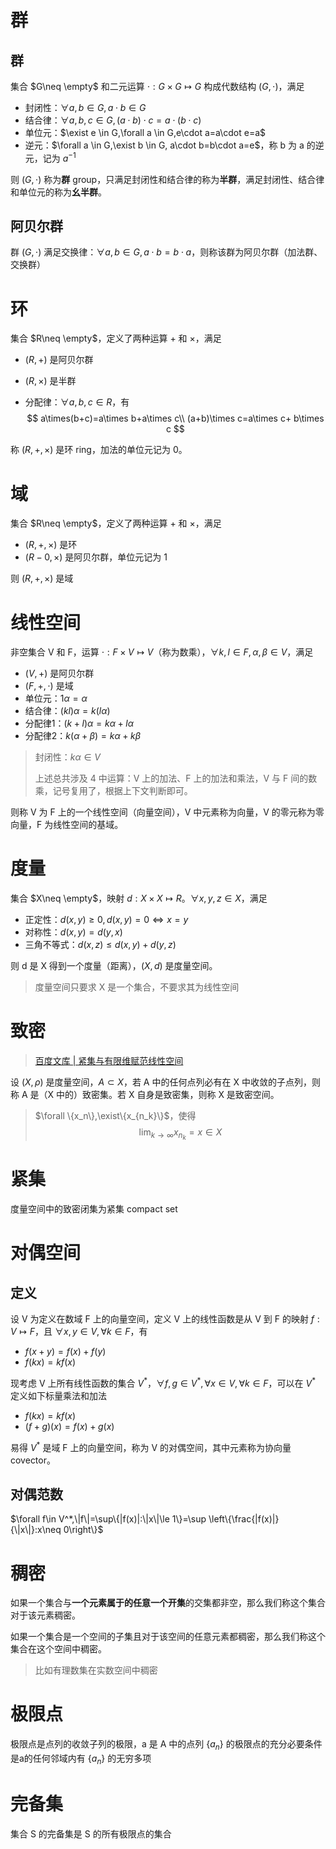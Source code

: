 # 群

## 群

集合 $G\neq \empty$ 和二元运算 $\cdot:G\times G\mapsto G$ 构成代数结构 $(G,\cdot)$，满足

- 封闭性：$\forall a,b \in G, a\cdot b\in G$ 
- 结合律：$\forall a,b,c \in G,(a\cdot b)\cdot c=a\cdot(b\cdot c)$ 
- 单位元：$\exist e \in G,\forall a \in G,e\cdot a=a\cdot e=a$ 
- 逆元：$\forall a \in G,\exist b \in G, a\cdot b=b\cdot a=e$，称 b 为 a 的逆元，记为 $a^{-1}$ 

则 $(G,\cdot)$ 称为**群** group，只满足封闭性和结合律的称为**半群**，满足封闭性、结合律和单位元的称为**幺半群**。

## 阿贝尔群

群 $(G,\cdot)$ 满足交换律：$\forall a,b \in G,a\cdot b=b\cdot a$，则称该群为阿贝尔群（加法群、交换群）

# 环

集合 $R\neq \empty$，定义了两种运算 $+$ 和 $\times$，满足

- $(R,+)$ 是阿贝尔群

- $(R,\times)$ 是半群

- 分配律：$\forall a,b,c \in R$，有
  $$
  a\times(b+c)=a\times b+a\times c\\
  (a+b)\times c=a\times c+ b\times c
  $$

称 $(R,+,\times)$ 是环 ring，加法的单位元记为 0。

# 域

 集合 $R\neq \empty$，定义了两种运算 $+$ 和 $\times$，满足

- $(R,+,\times)$ 是环
- $(R-0,\times)$ 是阿贝尔群，单位元记为 1

则 $(R,+,\times)$ 是域

# 线性空间

非空集合 V 和 F，运算 $\cdot:F \times V \mapsto V$（称为数乘），$\forall k,l\in F,\alpha, \beta \in V$，满足

- $(V, +)$ 是阿贝尔群
- $(F,+,\cdot)$ 是域
- 单位元：$1\alpha=\alpha$ 
- 结合律：$(kl)\alpha=k(l\alpha)$ 
- 分配律1：$(k+l)\alpha=k\alpha+l\alpha$ 
- 分配律2：$k(\alpha+\beta)=k\alpha + k\beta$ 

> 封闭性：$k\alpha\in V$ 
>
> 上述总共涉及 4 中运算：V 上的加法、F 上的加法和乘法，V 与 F 间的数乘，记号复用了，根据上下文判断即可。

则称 V 为 F 上的一个线性空间（向量空间），V 中元素称为向量，V 的零元称为零向量，F 为线性空间的基域。

# 度量

集合 $X\neq \empty$，映射 $d:X\times X\mapsto R$。$\forall x,y,z \in X$，满足

- 正定性：$d(x,y)\ge 0,d(x,y)=0\Leftrightarrow x=y$ 
- 对称性：$d(x,y)=d(y,x)$ 
- 三角不等式：$d(x,z)\le d(x,y)+d(y,z)$ 

则 d 是 X 得到一个度量（距离），$(X,d)$ 是度量空间。

> 度量空间只要求 X 是一个集合，不要求其为线性空间

# 致密

> [百度文库 | 紧集与有限维赋范线性空间](https://wenku.baidu.com/view/fb5b41dbce2f0066f5332259.html)

设 $(X,\rho)$ 是度量空间，$A\subset X$，若 A 中的任何点列必有在 X 中收敛的子点列，则称 A 是（X 中的）致密集。若 X 自身是致密集，则称 X 是致密空间。

> $\forall \{x_n\},\exist\{x_{n_k}\}$，使得
> $$
> \lim_{k\to \infty}x_{n_k}=x\in X
> $$

# 紧集

度量空间中的致密闭集为紧集 compact set

# 对偶空间

## 定义

设 V 为定义在数域 F 上的向量空间，定义 V 上的线性函数是从 V 到 F 的映射 $f:V\mapsto F$，且 $\forall x,y \in V, \forall k \in F$，有

- $f(x+y) = f(x)+f(y)$ 
- $f(kx)=kf(x)$ 

现考虑 V 上所有线性函数的集合 $V^*$，$\forall f,g \in V^*,\forall x\in V,\forall k \in F$，可以在 $V^*$ 定义如下标量乘法和加法

- $f(kx)=kf(x)$ 
- $(f+g)(x)=f(x)+g(x)$ 

易得 $V^*$ 是域 F 上的向量空间，称为 V 的对偶空间，其中元素称为协向量 covector。

## 对偶范数

$\forall f\in V^*,\|f\|=\sup\{|f(x)|:\|x\|\le 1\}=\sup \left\{\frac{|f(x)|}{\|x\|}:x\neq 0\right\}$ 

# 稠密

如果一个集合与**一个元素属于的任意一个开集**的交集都非空，那么我们称这个集合对于该元素稠密。

如果一个集合是一个空间的子集且对于该空间的任意元素都稠密，那么我们称这个集合在这个空间中稠密。

>  比如有理数集在实数空间中稠密

# 极限点

极限点是点列的收敛子列的极限，a 是 A 中的点列 $\{a_n\}$ 的极限点的充分必要条件是a的任何邻域内有 $\{a_n\}$ 的无穷多项

# 完备集

集合 S 的完备集是 S 的所有极限点的集合




